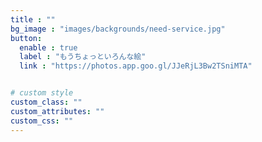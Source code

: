 ```yaml
---
title : ""
bg_image : "images/backgrounds/need-service.jpg"
button:
  enable : true
  label : "もうちょっといろんな絵"
  link : "https://photos.app.goo.gl/JJeRjL3Bw2TSniMTA"


# custom style
custom_class: ""
custom_attributes: ""
custom_css: ""
---
```

